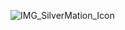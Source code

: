 ![IMG_SilverMation_Icon](https://github.com/user-attachments/assets/6da1c75f-fa22-4a13-9ff1-59f41091db3f)
